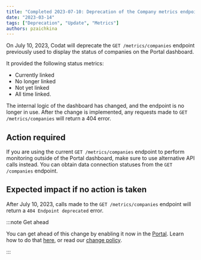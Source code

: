 ```yaml
---
title: "Completed 2023-07-10: Deprecation of the Company metrics endpoint"
date: "2023-03-14"
tags: ["Deprecation", "Update", "Metrics"]
authors: pzaichkina
---
```


On July 10, 2023, Codat will deprecate the `GET /metrics/companies` endpoint previously used to display the status of companies on the Portal dashboard. 

<!--truncate-->

It provided the following status metrics:
- Currently linked
- No longer linked
- Not yet linked
- All time linked. 

The internal logic of the dashboard has changed, and the endpoint is no longer in use. After the change is implemented, any requests made to `GET /metrics/companies` will return a 404 error. 

## Action required​

If you are using the current `GET /metrics/companies` endpoint to perform monitoring outside of the Portal dashboard, make sure to use alternative API calls instead. You can obtain data connection statuses from the `GET /companies` endpoint. 

## Expected impact if no action is taken​

After July 10, 2023, calls made to the `GET /metrics/companies` endpoint will return a `404 Endpoint deprecated` error.

:::note Get ahead

You can get ahead of this change by enabling it now in the [Portal](https://app.codat.io/developers/api-deprecations). Learn how to do that [here](https://docs.codat.io/other/portal/developers), or read our [change policy](https://docs.codat.io/introduction/change-policy).

:::